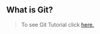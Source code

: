 ## What is Git?

> To see Git Tutorial click [here.](https://github.com/barisdalyan/git-tutorial/blob/master/git/tutorial.md)
